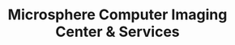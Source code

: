 ---
title: "Microsphere Computer Imaging Center & Services"
url: /bacolod/microsphere-computer-imaging-center-und-services/
shop: Computer
---